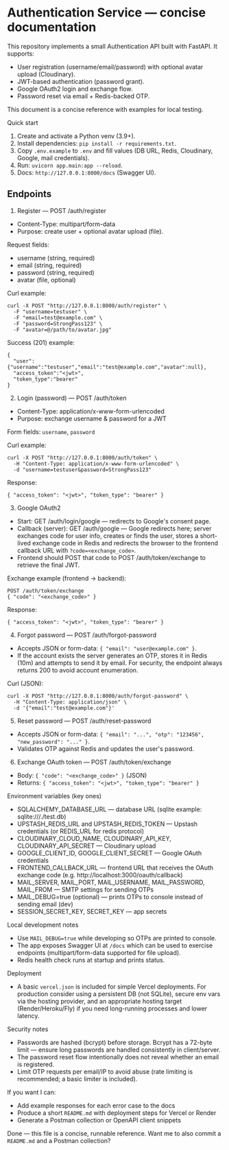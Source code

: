 # Authentication Service — concise documentation

This repository implements a small Authentication API built with FastAPI. It supports:

- User registration (username/email/password) with optional avatar upload (Cloudinary).
- JWT-based authentication (password grant).
- Google OAuth2 login and exchange flow.
- Password reset via email + Redis-backed OTP.

This document is a concise reference with examples for local testing.

Quick start

1. Create and activate a Python venv (3.9+).
2. Install dependencies: `pip install -r requirements.txt`.
3. Copy `.env.example` to `.env` and fill values (DB URL, Redis, Cloudinary, Google, mail credentials).
4. Run: `uvicorn app.main:app --reload`.
5. Docs: `http://127.0.0.1:8000/docs` (Swagger UI).

## Endpoints

1. Register — POST /auth/register

- Content-Type: multipart/form-data
- Purpose: create user + optional avatar upload (file).

Request fields:

- username (string, required)
- email (string, required)
- password (string, required)
- avatar (file, optional)

Curl example:

```
curl -X POST "http://127.0.0.1:8000/auth/register" \
  -F "username=testuser" \
  -F "email=test@example.com" \
  -F "password=StrongPass123" \
  -F "avatar=@/path/to/avatar.jpg"
```

Success (201) example:

```
{
  "user": {"username":"testuser","email":"test@example.com","avatar":null},
  "access_token":"<jwt>",
  "token_type":"bearer"
}
```

2. Login (password) — POST /auth/token

- Content-Type: application/x-www-form-urlencoded
- Purpose: exchange username & password for a JWT

Form fields: `username`, `password`

Curl example:

```
curl -X POST "http://127.0.0.1:8000/auth/token" \
  -H "Content-Type: application/x-www-form-urlencoded" \
  -d "username=testuser&password=StrongPass123"
```

Response:

```
{ "access_token": "<jwt>", "token_type": "bearer" }
```

3. Google OAuth2

- Start: GET /auth/login/google — redirects to Google's consent page.
- Callback (server): GET /auth/google — Google redirects here; server exchanges code for user info, creates or finds the user, stores a short-lived exchange code in Redis and redirects the browser to the frontend callback URL with `?code=<exchange_code>`.
- Frontend should POST that code to POST /auth/token/exchange to retrieve the final JWT.

Exchange example (frontend → backend):

```
POST /auth/token/exchange
{ "code": "<exchange_code>" }
```

Response:

```
{ "access_token": "<jwt>", "token_type": "bearer" }
```

4. Forgot password — POST /auth/forgot-password

- Accepts JSON or form-data: `{ "email": "user@example.com" }`.
- If the account exists the server generates an OTP, stores it in Redis (10m) and attempts to send it by email. For security, the endpoint always returns 200 to avoid account enumeration.

Curl (JSON):

```
curl -X POST "http://127.0.0.1:8000/auth/forgot-password" \
  -H "Content-Type: application/json" \
  -d '{"email":"test@example.com"}'
```

5. Reset password — POST /auth/reset-password

- Accepts JSON or form-data: `{ "email": "...", "otp": "123456", "new_password": "..." }`.
- Validates OTP against Redis and updates the user's password.

6. Exchange OAuth token — POST /auth/token/exchange

- Body: `{ "code": "<exchange_code>" }` (JSON)
- Returns: `{ "access_token": "<jwt>", "token_type": "bearer" }`

Environment variables (key ones)

- SQLALCHEMY_DATABASE_URL — database URL (sqlite example: sqlite:///./test.db)
- UPSTASH_REDIS_URL and UPSTASH_REDIS_TOKEN — Upstash credentials (or REDIS_URL for redis protocol)
- CLOUDINARY_CLOUD_NAME, CLOUDINARY_API_KEY, CLOUDINARY_API_SECRET — Cloudinary upload
- GOOGLE_CLIENT_ID, GOOGLE_CLIENT_SECRET — Google OAuth credentials
- FRONTEND_CALLBACK_URL — frontend URL that receives the OAuth exchange code (e.g. http://localhost:3000/oauth/callback)
- MAIL_SERVER, MAIL_PORT, MAIL_USERNAME, MAIL_PASSWORD, MAIL_FROM — SMTP settings for sending OTPs
- MAIL_DEBUG=true (optional) — prints OTPs to console instead of sending email (dev)
- SESSION_SECRET_KEY, SECRET_KEY — app secrets

Local development notes

- Use `MAIL_DEBUG=true` while developing so OTPs are printed to console.
- The app exposes Swagger UI at `/docs` which can be used to exercise endpoints (multipart/form-data supported for file upload).
- Redis health check runs at startup and prints status.

Deployment

- A basic `vercel.json` is included for simple Vercel deployments. For production consider using a persistent DB (not SQLite), secure env vars via the hosting provider, and an appropriate hosting target (Render/Heroku/Fly) if you need long-running processes and lower latency.

Security notes

- Passwords are hashed (bcrypt) before storage. Bcrypt has a 72-byte limit — ensure long passwords are handled consistently in client/server.
- The password reset flow intentionally does not reveal whether an email is registered.
- Limit OTP requests per email/IP to avoid abuse (rate limiting is recommended; a basic limiter is included).

If you want I can:

- Add example responses for each error case to the docs
- Produce a short `README.md` with deployment steps for Vercel or Render
- Generate a Postman collection or OpenAPI client snippets

Done — this file is a concise, runnable reference. Want me to also commit a `README.md` and a Postman collection?
